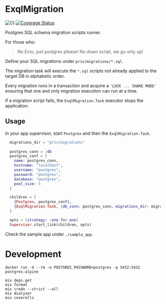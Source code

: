 # ExqlMigration

![CI](https://github.com/visciang/exql_migration/workflows/CI/badge.svg)
[![Coverage Status](https://coveralls.io/repos/github/visciang/exql_migration/badge.svg?branch=main)](https://coveralls.io/github/visciang/exql_migration?branch=main)

Postgres SQL schema migration scripts runner.

For those who:

> No Ecto, just postgrex please!
> No down script, we go only up! 

Define your SQL migrations under `priv/migrations/*.sql`.

The migration task will execute the `*.sql` scripts not already applied to the target DB in alphabetic order.

Every migration runs in a transaction and acquire a `'LOCK ... SHARE MODE'` ensuring that one and only migration execution can run at a time.

If a migration script fails, the `ExqlMigration.Task` executor stops the application.

## Usage

In your app supervisor, start `Postgrex` and then the `ExqlMigration.Task`.

```elixir
  migrations_dir = "priv/migrations"
  
  postgres_conn = :db
  postgres_conf = [
    name: postgres_conn,
    hostname: "localhost",
    username: "postgres",
    password: "postgres",
    database: "postgres",
    pool_size: 5
  ]

  children = [
    {Postgrex, postgres_conf},
    {ExqlMigration.Task, [db_conn: postgres_conn, migrations_dir: migrations_dir]}
  ]

  opts = [strategy: :one_for_one]
  Supervisor.start_link(children, opts)
```

Check the sample app under `./sample_app`.

# Development

```shell
docker run -d --rm -e POSTGRES_PASSWORD=postgres -p 5432:5432 postgres:alpine

mix deps.get
mix format
mix credo --strict --all
mix dialyzer
mix coveralls
```
